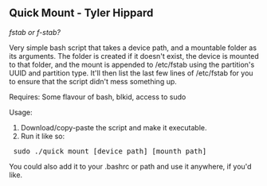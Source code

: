 ## Quick Mount - Tyler Hippard
*fstab or f-stab?*

Very simple bash script that takes a device path, and a mountable folder as its arguments.
The folder is created if it doesn't exist, the device is mounted to that folder, and the mount is appended to /etc/fstab using the partition's UUID and partition type.
It'll then list the last few lines of /etc/fstab for you to ensure that the script didn't mess something up.

Requires: Some flavour of bash, blkid, access to sudo

Usage:
  1. Download/copy-paste the script and make it executable.
  2. Run it like so:
<pre> sudo ./quick_mount [device path] [mounth path] </pre>
You could also add it to your .bashrc or path and use it anywhere, if you'd like.

